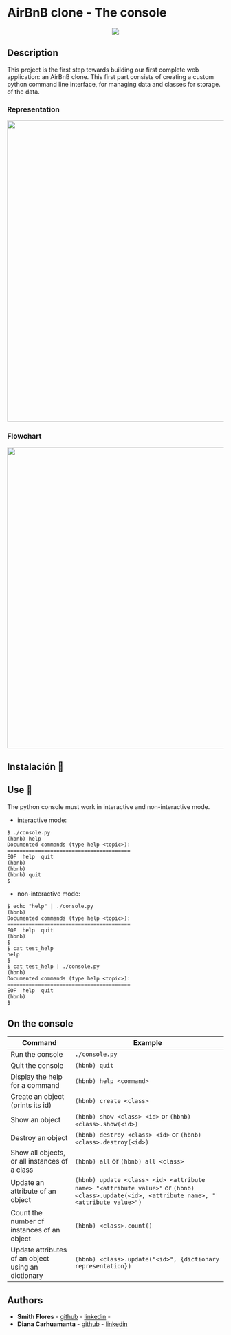 # AirBnB clone - The console

<p align="center">
<img src="https://user-images.githubusercontent.com/68792144/141602345-7b71c4ea-a4dd-42d9-b706-7fc2c7b85ca5.png">
</p>

## Description

This project is the first step towards building our first complete web application: an AirBnB clone. This first part consists of creating a custom python command line interface, for managing data and classes for storage. of the data.

### Representation

<p align="center"><img src="https://user-images.githubusercontent.com/68792144/141602516-90e36740-e66e-4edd-8baf-08f318b10a58.png" width="700"></p>

### Flowchart
<p align="center"><img src="https://user-images.githubusercontent.com/68792144/141603834-c71c3105-49e4-4dcd-b245-e07dacec0a78.jpg" width="700"></p>

## Instalación :key:

## Use :wrench:

The python console must work in interactive and non-interactive mode.
* interactive mode:
```
$ ./console.py
(hbnb) help
Documented commands (type help <topic>):
========================================
EOF  help  quit
(hbnb) 
(hbnb) 
(hbnb) quit
$
```

* non-interactive mode:
```
$ echo "help" | ./console.py
(hbnb)
Documented commands (type help <topic>):
========================================
EOF  help  quit
(hbnb) 
$
$ cat test_help
help
$
$ cat test_help | ./console.py
(hbnb)
Documented commands (type help <topic>):
========================================
EOF  help  quit
(hbnb) 
$
```

## On the console

Command | Example
------- | -------
Run the console | ```./console.py```
Quit the console | ```(hbnb) quit```
Display the help for a command | ```(hbnb) help <command>```
Create an object (prints its id)| ```(hbnb) create <class>```
Show an object | ```(hbnb) show <class> <id>``` or ```(hbnb) <class>.show(<id>)```
Destroy an object | ```(hbnb) destroy <class> <id>``` or ```(hbnb) <class>.destroy(<id>)```
Show all objects, or all instances of a class | ```(hbnb) all``` or ```(hbnb) all <class>```
Update an attribute of an object | ```(hbnb) update <class> <id> <attribute name> "<attribute value>"``` or ```(hbnb) <class>.update(<id>, <attribute name>, "<attribute value>")```
Count the number of instances of an object | ```(hbnb) <class>.count()```
Update attributes of an object using an dictionary | ```(hbnb) <class>.update("<id>", {dictionary representation})```

## Authors

* **Smith Flores** - [github](https://github.com/luffy981) - [linkedin](https://www.linkedin.com/in/smith-flores-chanta-176130214/) - 
* **Diana Carhuamanta** - [github](https://github.com/CarolinaDCode) - [linkedin](https://www.linkedin.com/in/diana-carhuamanta-824742165/)




